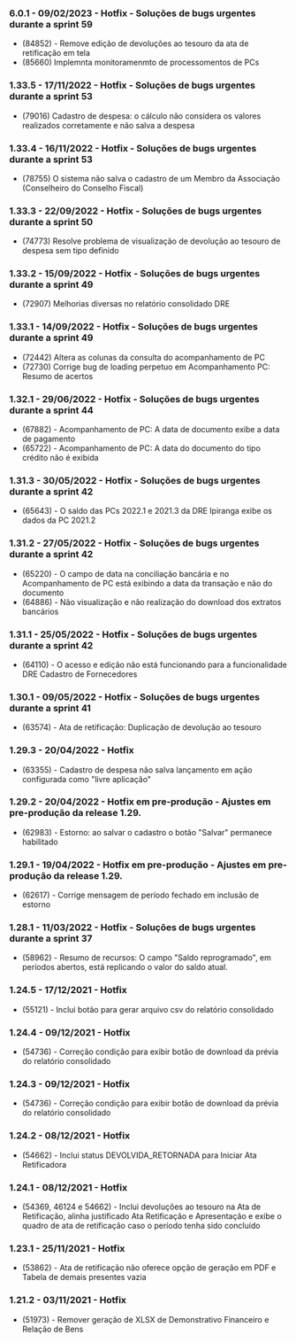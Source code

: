 ### 6.0.1 - 09/02/2023 - Hotfix - Soluções de bugs urgentes durante a sprint 59
* (84852) - Remove edição de devoluções ao tesouro da ata de retificação em tela
* (85660) Implemnta monitoramenmto de processomentos de PCs

### 1.33.5 - 17/11/2022 - Hotfix - Soluções de bugs urgentes durante a sprint 53
* (79016) Cadastro de despesa: o cálculo não considera os valores realizados corretamente e não salva a despesa

### 1.33.4 - 16/11/2022 - Hotfix - Soluções de bugs urgentes durante a sprint 53
* (78755) O sistema não salva o cadastro de um Membro da Associação (Conselheiro do Conselho Fiscal)

### 1.33.3 - 22/09/2022 - Hotfix - Soluções de bugs urgentes durante a sprint 50
* (74773) Resolve problema de visualização de devolução ao tesouro de despesa sem tipo definido

### 1.33.2 - 15/09/2022 - Hotfix - Soluções de bugs urgentes durante a sprint 49
* (72907) Melhorias diversas no relatório consolidado DRE

### 1.33.1 - 14/09/2022 - Hotfix - Soluções de bugs urgentes durante a sprint 49
* (72442) Altera as colunas da consulta do acompanhamento de PC
* (72730) Corrige bug de loading perpetuo em Acompanhamento PC: Resumo de acertos 

### 1.32.1 - 29/06/2022 - Hotfix - Soluções de bugs urgentes durante a sprint 44
* (67882) -  Acompanhamento de PC: A data de documento exibe a data de pagamento
* (65722) -  Acompanhamento de PC: A data do documento do tipo crédito não é exibida

### 1.31.3 - 30/05/2022 - Hotfix - Soluções de bugs urgentes durante a sprint 42
* (65643) -  O saldo das PCs 2022.1 e 2021.3 da DRE Ipiranga exibe os dados da PC 2021.2

### 1.31.2 - 27/05/2022 - Hotfix - Soluções de bugs urgentes durante a sprint 42
* (65220) - O campo de data na conciliação bancária e no Acompanhamento de PC está exibindo a data da transação e não do documento
* (64886) - Não visualização e não realização do download dos extratos bancários

### 1.31.1 - 25/05/2022 - Hotfix - Soluções de bugs urgentes durante a sprint 42
* (64110) - O acesso e edição não está funcionando para a funcionalidade DRE Cadastro de Fornecedores

### 1.30.1 - 09/05/2022 - Hotfix - Soluções de bugs urgentes durante a sprint 41
* (63574) -  Ata de retificação: Duplicação de devolução ao tesouro

### 1.29.3 - 20/04/2022 - Hotfix
* (63355) - Cadastro de despesa não salva lançamento em ação configurada como "livre aplicação"

### 1.29.2 - 20/04/2022 - Hotfix em pre-produção - Ajustes em pre-produção da release 1.29.
* (62983) - Estorno: ao salvar o cadastro o botão "Salvar" permanece habilitado

### 1.29.1 - 19/04/2022 - Hotfix em pre-produção - Ajustes em pre-produção da release 1.29.
* (62617) - Corrige mensagem de período fechado em inclusão de estorno

### 1.28.1 - 11/03/2022 - Hotfix - Soluções de bugs urgentes durante a sprint 37
* (58962) - Resumo de recursos: O campo "Saldo reprogramado", em períodos abertos, está replicando o valor do saldo atual. 

### 1.24.5 - 17/12/2021 - Hotfix
* (55121) - Inclui botão para gerar arquivo csv do relatório consolidado

### 1.24.4 - 09/12/2021 - Hotfix
* (54736) - Correção condição para exibir botão de download da prévia do relatório consolidado

### 1.24.3 - 09/12/2021 - Hotfix
* (54736) - Correção condição para exibir botão de download da prévia do relatório consolidado

### 1.24.2 - 08/12/2021 - Hotfix
* (54662) - Inclui status DEVOLVIDA_RETORNADA para Iniciar Ata Retificadora

### 1.24.1 - 08/12/2021 - Hotfix
* (54369, 46124 e 54662) - Inclui devoluções ao tesouro na Ata de Retificação, alinha justificado Ata Retificação e Apresentação e exibe o quadro de ata de retificação caso o período tenha sido concluído

### 1.23.1 - 25/11/2021 - Hotfix
* (53862) - Ata de retificação não oferece opção de geração em PDF e Tabela de demais presentes vazia

### 1.21.2 - 03/11/2021 - Hotfix
* (51973) - Remover geração de XLSX de Demonstrativo Financeiro e Relação de Bens
